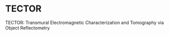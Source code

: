# TECTOR
TECTOR: Transmural Electromagnetic Characterization and Tomography via Object Reflectometry
